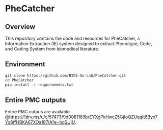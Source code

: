 # PheCatcher
## Overview
This repository contains the code and resources for PheCatcher, a Information Extraction (IE) system designed to extract Phenotype, Code, and Coding System from biomedical literature.


## Environment
```bash
git clone https://github.com/BIDS-Xu-Lab/PheCatcher.git
cd PheCatcher
pip install -r requirements.txt
```

## Entire PMC outputs
Entire PMC outpus are available @https://1drv.ms/u/c/57473f9d0081189b/EYXgPkHwcZ5GjIoQZUqqIt8Byx7Yo8ffHBKA67XOa187IA?e=hdSUjU.
